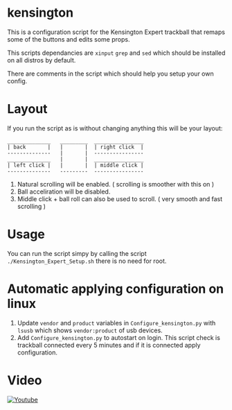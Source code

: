 # kensington

This is a configuration script for the Kensington Expert trackball that remaps some of the buttons and edits some props.

This scripts dependancies are `xinput` `grep` and `sed` which should be installed on all distros by default.

There are comments in the script which should help you setup your own config.

# Layout

If you run the script as is without changing anything this will be your layout:
```
______________   _________  ________________
| back       |   |       |  | right click  |
--------------   |       |  ----------------
______________   |       |  ________________
| left click |   |       |  | middle click |
--------------   ---------  ----------------

```
1. Natural scrolling will be enabled. ( scrolling is smoother with this on )
2. Ball acceliration will be disabled.
3. Middle click + ball roll can also be used to scroll. ( very smooth and fast scrolling )

# Usage
You can run the script simpy by calling the script `./Kensington_Expert_Setup.sh` there is no need for root.

# Automatic applying configuration on linux

1. Update `vendor` and `product` variables in `Configure_kensington.py` with `lsusb` which shows `vendor:product` of usb devices.
2. Add `Configure_kensington.py` to autostart on login. This script check is trackball connected every 5 minutes and if it is connected apply configuration.


# Video
[![Youtube](https://img.youtube.com/vi/hIAJ9Icq3KU/0.jpg)](https://www.youtube.com/watch?v=hIAJ9Icq3KU)
